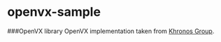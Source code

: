 # openvx-sample
###OpenVX library
OpenVX implementation taken from  [Khronos Group](https://www.khronos.org/openvx/).
